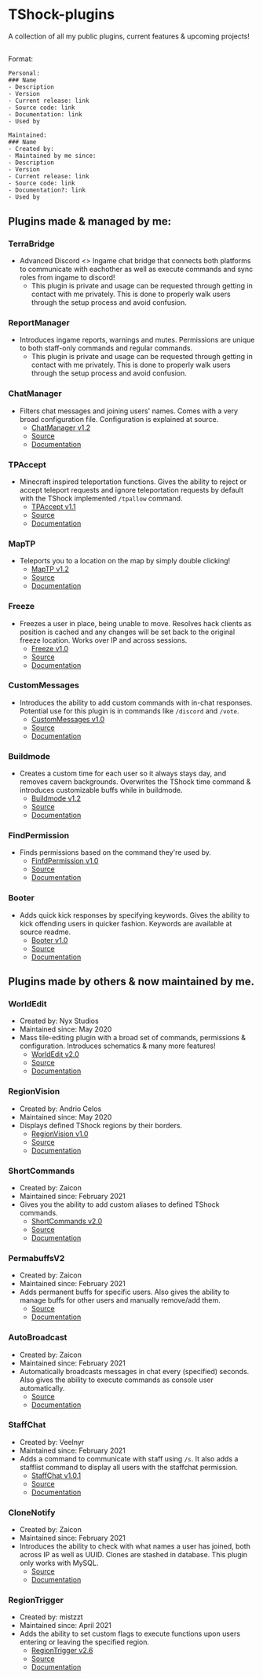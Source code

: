 # TShock-plugins
A collection of all my public plugins, current features &amp; upcoming projects!

##
Format:
```
Personal:
### Name
- Description
- Version
- Current release: link
- Source code: link
- Documentation: link
- Used by
```

```
Maintained:
### Name
- Created by:
- Maintained by me since:
- Description
- Version
- Current release: link
- Source code: link
- Documentation?: link
- Used by
```
##
## Plugins made & managed by me:


### TerraBridge
* Advanced Discord <> Ingame chat bridge that connects both platforms to communicate with eachother as well as execute commands and sync roles from ingame to discord! 
  * This plugin is private and usage can be requested through getting in contact with me privately. This is done to properly walk users through the setup process and avoid confusion.

### ReportManager
* Introduces ingame reports, warnings and mutes. Permissions are unique to both staff-only commands and regular commands. 
  * This plugin is private and usage can be requested through getting in contact with me privately. This is done to properly walk users through the setup process and avoid confusion.

### ChatManager
* Filters chat messages and joining users' names. Comes with a very broad configuration file. Configuration is explained at source.
  * [ChatManager v1.2](https://github.com/Rozen4334/ChatManager/releases/tag/v1.2)
  * [Source](https://github.com/Rozen4334/ChatManager/tree/master/ChatManager)
  * [Documentation](https://github.com/Rozen4334/ChatManager#readme)

### TPAccept
* Minecraft inspired teleportation functions. Gives the ability to reject or accept teleport requests and ignore teleportation requests by default with the TShock implemented `/tpallow` command.
  * [TPAccept v1.1](https://github.com/Rozen4334/TPAccept/releases/tag/v1.1)
  * [Source](https://github.com/Rozen4334/TPAccept/tree/master/TPAccept)
  * [Documentation](https://github.com/Rozen4334/TPAccept#readme)

### MapTP
* Teleports you to a location on the map by simply double clicking!
  * [MapTP v1.2](https://github.com/Rozen4334/MapTP/releases/tag/v1.2)
  * [Source](https://github.com/Rozen4334/tree/master/MapTeleport)
  * [Documentation](https://github.com/Rozen4334/MapTP#readme)

### Freeze
* Freezes a user in place, being unable to move. Resolves hack clients as position is cached and any changes will be set back to the original freeze location. Works over IP and across sessions.
  * [Freeze v1.0](https://github.com/Rozen4334/Freeze/releases/tag/v1.0)
  * [Source](https://github.com/Rozen4334/Freeze/tree/master/Freeze)
  * [Documentation](https://github.com/Rozen4334/Freeze#readme)

### CustomMessages
* Introduces the ability to add custom commands with in-chat responses. Potential use for this plugin is in commands like `/discord` and `/vote`.
  * [CustomMessages v1.0](https://github.com/Rozen4334/CustomMessages/releases/tag/v1.0)
  * [Source](https://github.com/Rozen4334/CustomMessages/tree/master/CustomMessages)
  * [Documentation](https://github.com/Rozen4334/CustomMessages#readme)

### Buildmode
* Creates a custom time for each user so it always stays day, and removes cavern backgrounds. Overwrites the TShock time command & introduces customizable buffs while in buildmode.
  * [Buildmode v1.2](https://github.com/Rozen4334/Buildmode/releases/tag/v1.2)
  * [Source](https://github.com/Rozen4334/BuildMode/tree/master/Buildmode)
  * [Documentation](https://github.com/Rozen4334/Buildmode#readme)

### FindPermission
* Finds permissions based on the command they're used by.
  * [FinfdPermission v1.0](https://github.com/Rozen4334/FindPermission/releases/tag/v1.0)
  * [Source](https://github.com/Rozen4334/FindPermission/tree/master/FindPermission)
  * [Documentation](https://github.com/Rozen4334/FindPermission#readme)

### Booter
* Adds quick kick responses by specifying keywords. Gives the ability to kick offending users in quicker fashion. Keywords are available at source readme.
  * [Booter v1.0](https://github.com/Rozen4334/Booter/releases/tag/v1.0)
  * [Source](https://github.com/Rozen4334/Booter/tree/master/Booter)
  * [Documentation](https://github.com/Rozen4334/Booter#readme)

## Plugins made by others & now maintained by me.

### WorldEdit
* Created by: Nyx Studios
* Maintained since: May 2020
* Mass tile-editing plugin with a broad set of commands, permissions & configuration. Introduces schematics & many more features!
  * [WorldEdit v2.0](https://github.com/Rozen4334/WorldEdit/releases/tag/v2.0)
  * [Source](https://github.com/Rozen4334/WorldEdit/tree/master/WorldEdit)
  * [Documentation](https://github.com/Rozen4334/WorldEdit#readme)

### RegionVision
* Created by: Andrio Celos
* Maintained since: May 2020
* Displays defined TShock regions by their borders.
  * [RegionVision v1.0](https://github.com/Rozen4334/RegionVision/releases/tag/1.3)
  * [Source](https://github.com/Rozen4334/RegionVision/tree/master/RegionVision)
  * [Documentation](https://github.com/Rozen4334/RegionVision#readme)

### ShortCommands
* Created by: Zaicon
* Maintained since: February 2021
* Gives you the ability to add custom aliases to defined TShock commands.
  * [ShortCommands v2.0](https://github.com/Rozen4334/ShortCommands/releases/tag/v2.0)
  * [Source](https://github.com/Rozen4334/ShortCommands/tree/master/ShortCommands)
  * [Documentation](https://github.com/Rozen4334/ShortCommands#readme)

### PermabuffsV2
* Created by: Zaicon
* Maintained since: February 2021
* Adds permanent buffs for specific users. Also gives the ability to manage buffs for other users and manually remove/add them.
  * [Source](https://github.com/Rozen4334/PermabuffsV2/tree/master/)
  * [Documentation](https://github.com/Rozen4334/PermabuffsV2#readme)

### AutoBroadcast
* Created by: Zaicon
* Maintained since: February 2021
* Automatically broadcasts messages in chat every (specified) seconds. Also gives the ability to execute commands as console user automatically.
  * [Source](https://github.com/Rozen4334/AutoBroadcast/tree/master/AutoBroadcast)
  * [Documentation](https://github.com/Rozen4334/AutoBroadcast#readme)

### StaffChat
* Created by: Veelnyr
* Maintained since: February 2021
* Adds a command to communicate with staff using `/s`. It also adds a stafflist command to display all users with the staffchat permission.
  * [StaffChat v1.0.1](https://github.com/Rozen4334/StaffChat/releases/tag/v1.0.1)
  * [Source](https://github.com/Rozen4334/StaffChat/tree/master/StaffChat)
  * [Documentation](https://github.com/Rozen4334/StaffChat#readme)

### CloneNotify
* Created by: Zaicon
* Maintained since: February 2021
* Introduces the ability to check with what names a user has joined, both across IP as well as UUID. Clones are stashed in database. This plugin only works with MySQL. 
  * [Source](https://github.com/Rozen4334/CloneNotify/tree/master/CloneNotify)
  * [Documentation](https://github.com/Rozen4334/CloneNotify#readme)

### RegionTrigger
* Created by: mistzzt
* Maintained since: April 2021
* Adds the ability to set custom flags to execute functions upon users entering or leaving the specified region.
  * [RegionTrigger v2.6](https://github.com/Rozen4334/RegionTrigger/releases/tag/v2.6)
  * [Source](https://github.com/Rozen4334/RegionTrigger/tree/master/RegionTrigger)
  * [Documentation](https://github.com/Rozen4334/RegionTrigger#readme)
